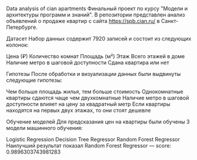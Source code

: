 Data analysis of cian apartments
Финальный проект по курсу "Модели и архитектуры программ и знаний". В репозитории представлен анализ объявлений о продаже квартир с сайта https://spb.cian.ru/ в Санкт-Петербурге.

Датасет
Набор данных содержит 7920 записей и состоит из следующих колонок:

Цена (₽)
Количество комнат
Площадь (м²)
Этаж
Всего этажей в доме
Наличие метро в шаговой доступности
Сдана квартира или нет


Гипотезы
После обработки и визуализации данных были выдвинуты следующие гипотезы:

 Чем больше площадь жилья, тем больше стоимость
 Однокомнатные квартиры сдаются чаще чем двухкомнатные
 Наличие метро в шаговой доступности влияет на цену за квадратный метр
 Если квартиры находятся на первых двух этажах, то они стоят дешевле
 
 
Обучение моделей
Для предсказания цен на квартиры были обучены 3 модели машинного обучения:

Logistic Regression
Decision Tree Regressor
Random Forest Regressor
Наилучший результат показал Random Forest Regressor — score: 0.9896303743981283
